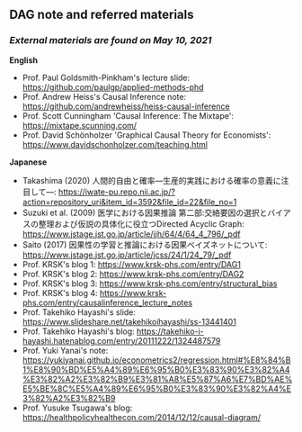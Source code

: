## DAG note and referred materials
### *External materials are found on May 10, 2021*

**English**
- Prof. Paul Goldsmith-Pinkham's lecture slide: https://github.com/paulgp/applied-methods-phd
- Prof. Andrew Heiss's Causal Inference note: https://github.com/andrewheiss/heiss-causal-inference
- Prof. Scott Cunningham 'Causal Inference: The Mixtape': https://mixtape.scunning.com/
- Prof. David Schönholzer 'Graphical Causal Theory for Economists': https://www.davidschonholzer.com/teaching.html

**Japanese**
- Takashima (2020) 人間的自由と確率―生産的実践における確率の意義に注目して―: https://iwate-pu.repo.nii.ac.jp/?action=repository_uri&item_id=3592&file_id=22&file_no=1
- Suzuki et al. (2009) 医学における因果推論 第二部:交絡要因の選択とバイアスの整理および仮説の具体化に役立つDirected Acyclic Graph: https://www.jstage.jst.go.jp/article/jjh/64/4/64_4_796/_pdf
- Saito (2017) 因果性の学習と推論における因果ベイズネットについて: https://www.jstage.jst.go.jp/article/jcss/24/1/24_79/_pdf
- Prof. KRSK's blog 1: https://www.krsk-phs.com/entry/DAG1
- Prof. KRSK's blog 2: https://www.krsk-phs.com/entry/DAG2
- Prof. KRSK's blog 3: https://www.krsk-phs.com/entry/structural_bias
- Prof. KRSK's blog 4: https://www.krsk-phs.com/entry/causalinference_lecture_notes
- Prof. Takehiko Hayashi's slide: https://www.slideshare.net/takehikoihayashi/ss-13441401
- Prof. Takehiko Hayashi's blog: https://takehiko-i-hayashi.hatenablog.com/entry/20111222/1324487579
- Prof. Yuki Yanai's note: https://yukiyanai.github.io/econometrics2/regression.html#%E8%84%B1%E8%90%BD%E5%A4%89%E6%95%B0%E3%83%90%E3%82%A4%E3%82%A2%E3%82%B9%E3%81%A8%E5%87%A6%E7%BD%AE%E5%BE%8C%E5%A4%89%E6%95%B0%E3%83%90%E3%82%A4%E3%82%A2%E3%82%B9
- Prof. Yusuke Tsugawa's blog: https://healthpolicyhealthecon.com/2014/12/12/causal-diagram/

